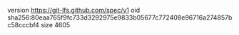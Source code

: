 version https://git-lfs.github.com/spec/v1
oid sha256:80eaa765f9fc733d3292975e9833b05677c772408e96716a274857bc58cccbf4
size 4605
